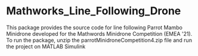 # Mathworks_Line_Following_Drone

This package provides the source code for line following Parrot Mambo Minidrone developed for the Mathwords Minidrone Competition (EMEA '21). To run the package, unzip the parrotMinidroneCompetition4.zip file and run the project on MATLAB Simulink
